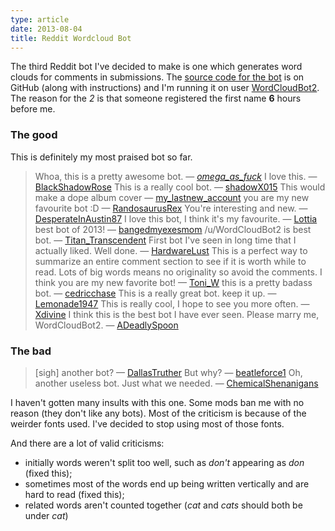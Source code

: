 ```yaml
---
type: article
date: 2013-08-04
title: Reddit Wordcloud Bot
---
```


The third Reddit bot I've decided to make is one which generates word clouds for comments in submissions. The [source code for the bot](https://github.com/paul-nechifor/reddit-cloud) is on GitHub (along with instructions) and I'm running it on user [WordCloudBot2](http://www.reddit.com/user/WordCloudBot2). The reason for the _2_ is that someone registered the first name **6** hours before me.

### The good

This is definitely my most praised bot so far.

> Whoa, this is a pretty awesome bot. &mdash; [_omega_as_fuck_](http://www.reddit.com/r/pics/comments/1j8ww5/infinity_pools_mess_with_my_head/cbchae0?context=3)
> I love this. &mdash; [BlackShadowRose](http://www.reddit.com/r/AdviceAnimals/comments/1j8q22/ive_been_working_in_retail_for_3_weeks_now_and/cbcgw5u?context=3)
> This is a really cool bot. &mdash; [shadowX015](http://www.reddit.com/r/aww/comments/1j8pf3/i_fits_i_sits_the_dish_is_there_specifically_for/cbcgvsl?context=3)
> This would make a dope album cover &mdash; [my_lastnew_account](http://www.reddit.com/r/AdviceAnimals/comments/1j931q/to_the_guy_who_got_shot_while_being_robbed/cbcgpu9?context=3)
> you are my new favourite bot :D &mdash; [RandosaurusRex](http://www.reddit.com/r/aww/comments/1j8t7x/all_the_baristas_at_my_starbucks_want_a_break/cbcgpny?context=3)
> You're interesting and new. &mdash; [DesperateInAustin87](http://www.reddit.com/r/reactiongifs/comments/1j8s0r/how_i_deal_with_breakups/cbcfv0i?context=3)
> I love this bot, I think it's my favourite. &mdash; [Lottia](http://www.reddit.com/r/skyrim/comments/1j7uhg/still_gives_me_a_laugh/cbcd009?context=3)
> best bot of 2013! &mdash; [bangedmyexesmom](http://www.reddit.com/r/AdviceAnimals/comments/1j9rrq/poetry/cbcrwbm?context=3)
> /u/WordCloudBot2 is best bot. &mdash; [Titan_Transcendent](http://www.reddit.com/r/circlejerk/comments/1j8k2h/cops_fundies_and_hitler_mods_are_causing_euphoria/cbcrpzp?context=3)
> First bot I've seen in long time that I actually liked. Well done. &mdash; [HardwareLust](http://www.reddit.com/r/cats/comments/1jbm6v/whenever_i_have_cereal/cbdcprh?context=3)
> This is a perfect way to summarize an entire comment section to see if it is worth while to read. Lots of big words means no originality so avoid the comments. I think you are my new favorite bot! &mdash; [Toni_W](http://www.reddit.com/r/wheredidthesodago/comments/1jatbt/i_really_should_buy_some_toilet_paper/cbdar4l?context=3)
> this is a pretty badass bot. &mdash; [cedricchase](http://www.reddit.com/r/woahdude/comments/1jaedm/smoke_rings_gif/cbda33u?context=3)
> This is a really great bot. keep it up. &mdash; [Lemonade1947](http://www.reddit.com/r/4chan/comments/1jbnhe/anons_limewire_experience/cbd8vti?context=3)
> This is really cool, I hope to see you more often. &mdash; [Xdivine](http://www.reddit.com/r/news/comments/1jaxhr/fake_cops_robbing_detroit_citizens_at_gunpoint/cbd0u9t?context=3)
> I think this is the best bot I have ever seen. Please marry me, WordCloudBot2. &mdash; [ADeadlySpoon](http://www.reddit.com/r/WTF/comments/1jado3/reading_a_pregnancy_book_for_new_dads_it/cbczrd9?context=3)

### The bad

> \[sigh\] another bot? &mdash; [DallasTruther](http://www.reddit.com/r/conspiracy/comments/1jaf8h/exposure_bad/cbd6vwj?context=3)
> But why? &mdash; [beatleforce1](http://www.reddit.com/r/teenagers/comments/1jakrg/how_to_respond_the_next_time_someone_asks_you_for/cbd5un3?context=3)
> Oh, another useless bot. Just what we needed. &mdash; [ChemicalShenanigans](http://www.reddit.com/r/4chan/comments/1ja7oh/be_conquistador/cbdn9a7?context=3)

I haven't gotten many insults with this one. Some mods ban me with no reason (they don't like any bots). Most of the criticism is because of the weirder fonts used. I've decided to stop using most of those fonts.

And there are a lot of valid criticisms:

*   initially words weren't split too well, such as _don't_ appearing as _don_ (fixed this);
*   sometimes most of the words end up being written vertically and are hard to read (fixed this);
*   related words aren't counted together (_cat_ and _cats_ should both be under _cat_)
